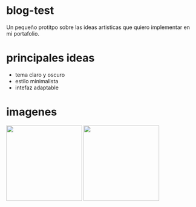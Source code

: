 # blog-test
Un pequeño protitpo sobre las ideas artisticas que quiero implementar en mi portafolio.

# principales ideas
* tema claro y oscuro
* estilo minimalista
* intefaz adaptable

# imagenes


<div>
  <img src="https://github.com/catzSpace/blog-test/assets/133279982/8875536b-a808-4f02-a3bf-254057d841d1" width="200px">
  <img src="https://github.com/catzSpace/blog-test/assets/133279982/d5ff7d7f-5bf9-4bd5-9da0-dea24d2e379a" width="200px">
<div/>

